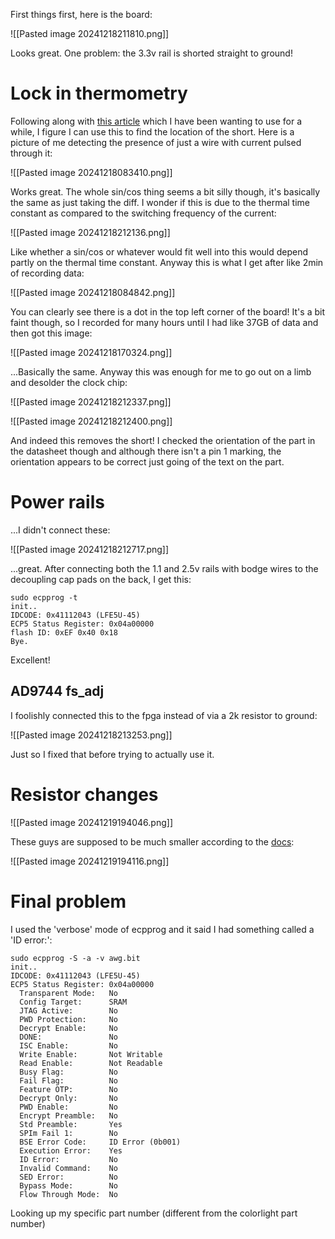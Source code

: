 First things first, here is the board:

![[Pasted image 20241218211810.png]]

Looks great. One problem: the 3.3v rail is shorted straight to ground!

# Lock in thermometry

Following along with [this article](https://dmytroengineering.com/content/projects/t2s-plus-thermal-camera-hacking#lock-in-thermography) which I have been wanting to use for a while, I figure I can use this to find the location of the short. Here is a picture of me detecting the presence of just a wire with current pulsed through it:

![[Pasted image 20241218083410.png]]

Works great. The whole sin/cos thing seems a bit silly though, it's basically the same as just taking the diff. I wonder if this is due to the thermal time constant as compared to the switching frequency of the current:

![[Pasted image 20241218212136.png]]

Like whether a sin/cos or whatever would fit well into this would depend partly on the thermal time constant. Anyway this is what I get after like 2min of recording data:


![[Pasted image 20241218084842.png]]

You can clearly see there is a dot in the top left corner of the board! It's a bit faint though, so I recorded for many hours until I had like 37GB of data and then got this image:

![[Pasted image 20241218170324.png]]

...Basically the same. Anyway this was enough for me to go out on a limb and desolder the clock chip:

![[Pasted image 20241218212337.png]]

![[Pasted image 20241218212400.png]]

And indeed this removes the short! I checked the orientation of the part in the datasheet though and although there isn't a pin 1 marking, the orientation appears to be correct just going of the text on the part.

# Power rails

...I didn't connect these:

![[Pasted image 20241218212717.png]]

...great. After connecting both the 1.1 and 2.5v rails with bodge wires to the decoupling cap pads on the back, I get this:

```
sudo ecpprog -t
init..
IDCODE: 0x41112043 (LFE5U-45)
ECP5 Status Register: 0x04a00000
flash ID: 0xEF 0x40 0x18
Bye.
```

Excellent!

## AD9744 fs_adj

I foolishly connected this to the fpga instead of via a 2k resistor to ground:

![[Pasted image 20241218213253.png]]

Just so I fixed that before trying to actually use it.


# Resistor changes

![[Pasted image 20241219194046.png]]

These guys are supposed to be much smaller according to the [docs](file:///home/harry/Downloads/FPGA-TN-02039-2-4-ECP5-and-ECP5-5G-sysCONFIG.pdf):

![[Pasted image 20241219194116.png]]
# Final problem

I used the 'verbose' mode of ecpprog and it said I had something called a 'ID error:':
```
sudo ecpprog -S -a -v awg.bit
init..
IDCODE: 0x41112043 (LFE5U-45)
ECP5 Status Register: 0x04a00000
  Transparent Mode:   No
  Config Target:      SRAM
  JTAG Active:        No
  PWD Protection:     No
  Decrypt Enable:     No
  DONE:               No
  ISC Enable:         No
  Write Enable:       Not Writable
  Read Enable:        Not Readable
  Busy Flag:          No
  Fail Flag:          No
  Feature OTP:        No
  Decrypt Only:       No
  PWD Enable:         No
  Encrypt Preamble:   No
  Std Preamble:       Yes
  SPIm Fail 1:        No
  BSE Error Code:     ID Error (0b001)
  Execution Error:    Yes
  ID Error:           No
  Invalid Command:    No
  SED Error:          No
  Bypass Mode:        No
  Flow Through Mode:  No

```

Looking up my specific part number (different from the colorlight part number)